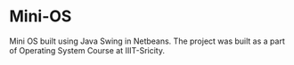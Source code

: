 # Mini-OS
Mini OS built using Java Swing in Netbeans. The project was built as a part of Operating System Course at IIIT-Sricity.
